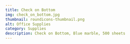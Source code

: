 ```yaml
---
title: Check on Bottom
img: check_on_bottom.jpg
thumbnail: roundicons-thumbnail.png
alt: Office Supplies
category: Supplies
description: Check on Bottom, Blue marble, 500 sheets
---
```

